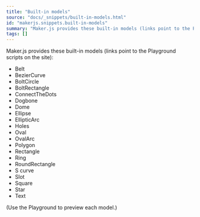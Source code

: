 ```yaml
---
title: "Built-in models"
source: "docs/_snippets/built-in-models.html"
id: "makerjs.snippets.built-in-models"
summary: "Maker.js provides these built-in models (links point to the Playground scripts on the site):"
tags: []
---
```

Maker.js provides these built-in models (links point to the Playground scripts on the site):

- Belt
- BezierCurve
- BoltCircle
- BoltRectangle
- ConnectTheDots
- Dogbone
- Dome
- Ellipse
- EllipticArc
- Holes
- Oval
- OvalArc
- Polygon
- Rectangle
- Ring
- RoundRectangle
- S curve
- Slot
- Square
- Star
- Text

(Use the Playground to preview each model.)
